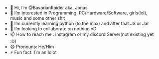 - 👋 Hi, I’m @BavarianRaider aka. Jonas
- 👀 I’m interested in Programming, PC/Hardware/Software, girls(lol), music and some other shit 
- 🌱 I’m currently learning python (to the max) and after that JS or Jar
- 💞️ I’m looking to collaborate on nothing xD
- 📫 How to reach me : Instagram or my discord Server(not existing yet :D)
- 😄 Pronouns: He/Him
- ⚡ Fun fact: I´m an Idiot

<!---
BavarianRaider/BavarianRaider is a ✨ special ✨ repository because its `README.md` (this file) appears on your GitHub profile.
You can click the Preview link to take a look at your changes.
--->
